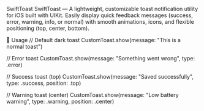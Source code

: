 SwiftToast
SwiftToast — A lightweight, customizable toast notification utility for iOS built with UIKit.
Easily display quick feedback messages (success, error, warning, info, or normal) with smooth animations, icons, and flexible positioning (top, center, bottom).



📌 Usage
// Default dark toast
CustomToast.show(message: "This is a normal toast")

// Error toast
CustomToast.show(message: "Something went wrong", type: .error)

// Success toast (top)
CustomToast.show(message: "Saved successfully", type: .success, position: .top)

// Warning toast (center)
CustomToast.show(message: "Low battery warning", type: .warning, position: .center)
